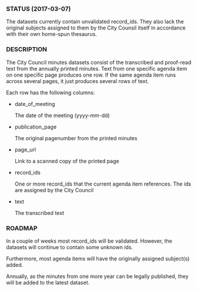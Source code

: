 ### STATUS (2017-03-07)
The datasets currently contain unvalidated record_ids. They also lack the original subjects assigned to them by the City Counsil itself in accordance with their own home-spun thesaurus.


### DESCRIPTION
The City Council minutes datasets consist of the transcribed and proof-read text from the annually printed minutes. Text from one specific agenda item on one specific page produces one row. If the same agenda item runs across several pages, it just produces several rows of text.

Each row has the following columns:
- date_of_meeting

   The date of the meeting (yyyy-mm-dd)

- publication_page

   The original pagenumber from the printed minutes

- page_url

   Link to a scanned copy of the printed page

- record_ids

   One or more record_ids that the current agenda item references. The ids are assigned by the City Council

- text

   The transcribed text


### ROADMAP
In a couple of weeks most record_ids will be validated. However, the datasets will continue to contain some unknown ids.

Furthermore, most agenda items will have the originally assigned subject(s) added.

Annually, as the minutes from one more year can be legally published, they will be added to the latest dataset.
